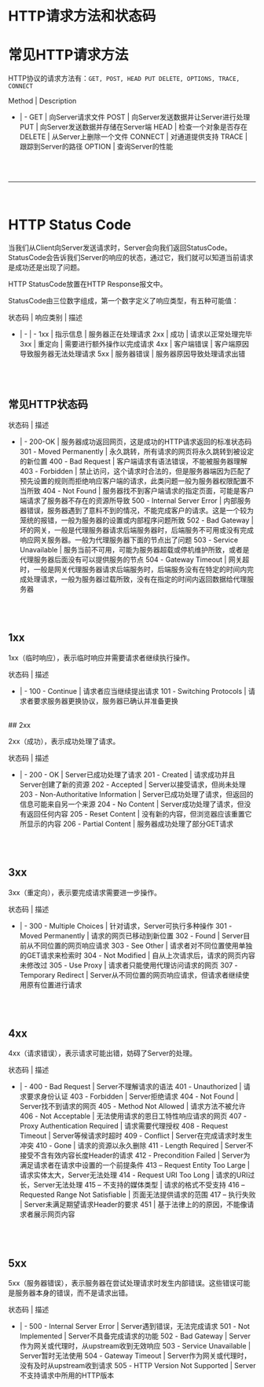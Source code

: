 # HTTP请求方法和状态码



# 常见HTTP请求方法


HTTP协议的请求方法有：`GET, POST, HEAD PUT DELETE, OPTIONS, TRACE, CONNECT`

<!--more-->

Method | Description
- | -
GET | 向Server请求文件
POST | 向Server发送数据并让Server进行处理
PUT | 向Server发送数据并存储在Server端
HEAD | 检查一个对象是否存在
DELETE | 从Server上删除一个文件
CONNECT | 对通道提供支持
TRACE | 跟踪到Server的路径
OPTION | 查询Server的性能






<br>
<br>

---

<br>


# HTTP Status Code

当我们从Client向Server发送请求时，Server会向我们返回StatusCode。
StatusCode会告诉我们Server的响应的状态，通过它，我们就可以知道当前请求是成功还是出现了问题。

HTTP StatusCode放置在HTTP  Response报文中。

StatusCode由三位数字组成，第一个数字定义了响应类型，有五种可能值：

状态码 | 响应类别 | 描述
- | - | -
1xx | 指示信息 | 服务器正在处理请求
2xx | 成功 | 请求以正常处理完毕
3xx | 重定向 | 需要进行额外操作以完成请求
4xx | 客户端错误 | 客户端原因导致服务器无法处理请求
5xx | 服务器错误 | 服务器原因导致处理请求出错



<br>
<br/>


## 常见HTTP状态码

状态码 | 描述
- | -
200-OK | 服务器成功返回网页，这是成功的HTTP请求返回的标准状态码
301 - Moved Permanently | 永久跳转，所有请求的网页将永久跳转到被设定的新位置
400 - Bad Request | 客户端请求有语法错误，不能被服务器理解
403 - Forbidden | 禁止访问，这个请求时合法的，但是服务器端因为匹配了预先设置的规则而拒绝响应客户端的请求，此类问题一般为服务器权限配置不当所致
404 - Not Found | 服务器找不到客户端请求的指定页面，可能是客户端请求了服务器不存在的资源所导致
500 - Internal Server Error | 内部服务器错误，服务器遇到了意料不到的情况，不能完成客户的请求。这是一个较为笼统的报错，一般为服务器的设置或内部程序问题所致
502 - Bad Gateway | 坏的网关，一般是代理服务器请求后端服务器时，后端服务不可用或没有完成响应网关服务器。一般为代理服务器下面的节点出了问题
503 - Service Unavailable | 服务当前不可用，可能为服务器超载或停机维护所致，或者是代理服务器后面没有可以提供服务的节点
504 - Gateway Timeout | 网关超时，一般是网关代理服务器请求后端服务时，后端服务没有在特定的时间内完成处理请求，一般为服务器过载所致，没有在指定的时间内返回数据给代理服务器




<br>
<br/>


## 1xx

1xx（临时响应），表示临时响应并需要请求者继续执行操作。

状态码 | 描述
- | -
100 - Continue |  请求者应当继续提出请求
101 - Switching Protocols | 请求者要求服务器更换协议，服务器已确认并准备更换



<br/>
## 2xx

2xx（成功），表示成功处理了请求。

状态码 | 描述
- | -
200 - OK | Server已成功处理了请求
201 - Created | 请求成功并且Server创建了新的资源
202 - Accepted | Server以接受请求，但尚未处理
203 - Non-Authoritative Information | Server已成功处理了请求，但返回的信息可能来自另一个来源
204 - No Content | Server成功处理了请求，但没有返回任何内容
205 - Reset Content | 没有新的内容，但浏览器应该重置它所显示的内容
206 - Partial Content | 服务器成功处理了部分GET请求



<br>
<br/>


## 3xx

3xx（重定向），表示要完成请求需要进一步操作。

状态码 | 描述
- | -
300 - Multiple Choices | 针对请求，Server可执行多种操作
301 - Moved Permanently | 请求的网页已移动到新位置
302 - Found | Server目前从不同位置的网页响应请求
303 - See Other | 请求者对不同位置使用单独的GET请求来检索时
304 - Not Modified | 自从上次请求后，请求的网页内容未修改过
305 - Use Proxy | 请求者只能使用代理访问请求的网页
307 - Temporary Redirect | Server从不同位置的网页响应请求，但请求者继续使用原有位置进行请求



<br>
<br/>


## 4xx

4xx（请求错误），表示请求可能出错，妨碍了Server的处理。

状态码 | 描述
- | -
400 - Bad Request | Server不理解请求的语法
401 - Unauthorized | 请求要求身份认证
403 - Forbidden | Server拒绝请求
404 - Not Found | Server找不到请求的网页
405 - Method Not Allowed | 请求方法不被允许
406 - Not Acceptable | 无法使用请求的恩日工特性响应请求的网页
407 - Proxy Authentication Required | 请求需要代理授权
408 - Request Timeout | Server等候请求时超时
409 - Conflict | Server在完成请求时发生冲突
410 - Gone | 请求的资源以永久删除
411 - Length Required | Server不接受不含有效内容长度Header的请求
412 - Precondition Failed | Server为满足请求者在请求中设置的一个前提条件
413 – Request Entity Too Large | 请求实体太大，Server无法处理
414 - Request URI Too Long | 请求的URI过长，Server无法处理
415 – 不支持的媒体类型 | 请求的格式不受支持
416 – Requested Range Not Satisfiable | 页面无法提供请求的范围
417 – 执行失败 | Server未满足期望请求Header的要求
451 | 基于法律上的的原因，不能像请求者展示网页内容



<br>
<br/>


## 5xx

5xx（服务器错误），表示服务器在尝试处理请求时发生内部错误。这些错误可能是服务器本身的错误，而不是请求出错。

状态码 | 描述
- | -
500 - Internal Server Error | Server遇到错误，无法完成请求
501 - Not Implemented | Server不具备完成请求的功能
502 - Bad Gateway | Server作为网关或代理时，从upstream收到无效响应
503 - Service Unavailable | Server暂时无法使用
504 - Gateway Timeout | Server作为网关或代理时，没有及时从upstream收到请求
505 - HTTP Version Not Supported | Server不支持请求中所用的HTTP版本



















